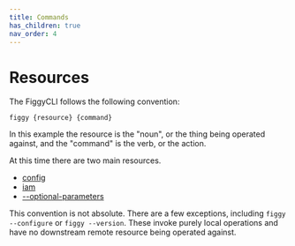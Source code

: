 ```yaml
---
title: Commands
has_children: true
nav_order: 4
---
```


# Resources

The FiggyCLI follows the following convention:

`figgy {resource} {command}`

In this example the resource is the "noun", or the thing being operated against, and the "command" is the verb, or the action.

At this time there are two main resources.

- [config](/docs/commands/config/index.html)
- [iam](/docs/commands/iam/index.html)
- [--optional-parameters](/docs/commands/flags/index.html)


This convention is not absolute. There are a few exceptions, including `figgy --configure` or `figgy --version`.  These
invoke purely local operations and have no downstream remote resource being operated against. 

